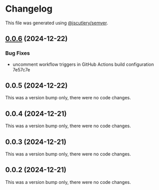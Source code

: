 # Changelog

This file was generated using [@jscutlery/semver](https://github.com/jscutlery/semver).

## [0.0.6](/compare/v0.0.5...v0.0.6) (2024-12-22)


### Bug Fixes

* uncomment workflow triggers in GitHub Actions build configuration 7e57c7e



## 0.0.5 (2024-12-22)

This was a version bump only, there were no code changes.

## 0.0.4 (2024-12-21)

This was a version bump only, there were no code changes.

## 0.0.3 (2024-12-21)

This was a version bump only, there were no code changes.

## 0.0.2 (2024-12-21)

This was a version bump only, there were no code changes.